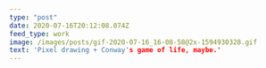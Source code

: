 ```yaml
---
type: "post"
date: 2020-07-16T20:12:08.074Z
feed_type: work
image: /images/posts/gif-2020-07-16_16-08-58@2x-1594930328.gif
text: 'Pixel drawing + Conway's game of life, maybe.'
---
```

